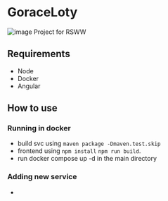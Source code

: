 # GoraceLoty
![image](https://github.com/MDG369/GoraceLoty/assets/73025866/f5d571ed-fa5f-4092-93aa-97da0457f03e)
Project for RSWW

## Requirements
- Node
- Docker
- Angular

## How to use
### Running in docker
- build svc using ```maven package -Dmaven.test.skip```
- frontend using ```npm install``` ```npm run build```.
- run docker compose up -d in the main directory
### Adding new service
- 
